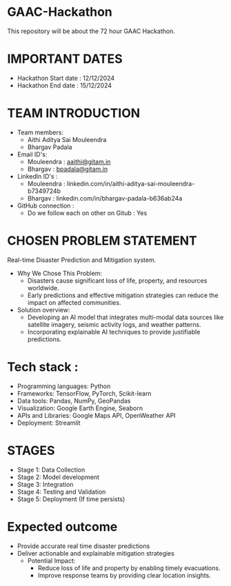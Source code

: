 # GAAC-Hackathon
This repository will be about the 72 hour GAAC Hackathon. 
# IMPORTANT DATES
- Hackathon Start date : 12/12/2024
- Hackathon End date : 15/12/2024
# TEAM INTRODUCTION
  * Team members:
      * Aithi Aditya Sai Mouleendra
      * Bhargav Padala
  * Email ID's:
      * Mouleendra : aaithi@gitam.in
      * Bhargav : bpadala@gitam.in
  * LinkedIn ID's :
      * Mouleendra : linkedin.com/in/aithi-aditya-sai-mouleendra-b7349724b
      * Bhargav : linkedin.com/in/bhargav-padala-b636ab24a
  * GitHub connection :
      * Do we follow each on other on Gitub : Yes
# CHOSEN PROBLEM STATEMENT 
Real-time Disaster Prediction and Mitigation system. 
* Why We Chose This Problem:
  * Disasters cause significant loss of life, property, and resources worldwide.
  * Early predictions and effective mitigation strategies can reduce the impact on affected communities.
* Solution overview: 
  * Developing an AI model that integrates multi-modal data sources like satellite imagery, seismic activity logs, and weather patterns. 
  * Incorporating explainable AI techniques to provide justifiable predictions. 
# Tech stack : 
  * Programming languages: Python
  * Frameworks: TensorFlow, PyTorch, Scikit-learn
  * Data tools: Pandas, NumPy, GeoPandas
  * Visualization: Google Earth Engine, Seaborn
  * APIs and Libraries: Google Maps API, OpenWeather API
  * Deployment: Streamlit
# STAGES 
* Stage 1: Data Collection 
* Stage 2: Model development 
* Stage 3: Integration
* Stage 4: Testing and Validation
* Stage 5: Deployment (If time persists) 
# Expected outcome 
* Provide accurate real time disaster predictions 
* Deliver actionable and explainable mitigation strategies 
  * Potential Impact: 
    * Reduce loss of life and property by enabling timely evacuations. 
    * Improve response teams by providing clear location insights. 



  

	

